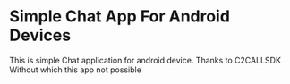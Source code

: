 # Simple Chat App For Android Devices
This is simple Chat application for android device. 
Thanks to C2CALLSDK Without which this app not possible
